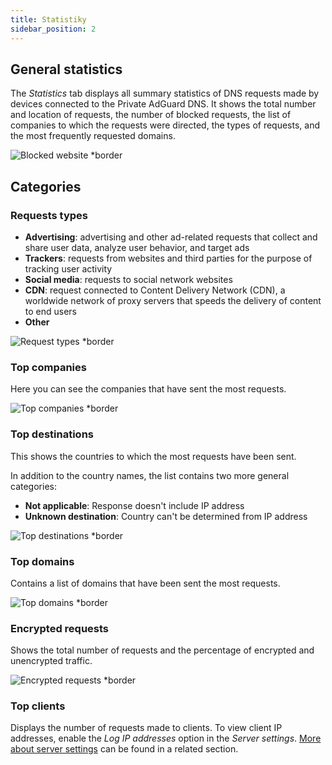```yaml
---
title: Statistiky
sidebar_position: 2
---
```


## General statistics

The _Statistics_ tab displays all summary statistics of DNS requests made by devices connected to the Private AdGuard DNS. It shows the total number and location of requests, the number of blocked requests, the list of companies to which the requests were directed, the types of requests, and the most frequently requested domains.

![Blocked website \*border](https://cdn.adtidy.org/content/kb/dns/private/new_dns/statistics/overall_stats.png)

## Categories

### Requests types

- **Advertising**: advertising and other ad-related requests that collect and share user data, analyze user behavior, and target ads
- **Trackers**: requests from websites and third parties for the purpose of tracking user activity
- **Social media**: requests to social network websites
- **CDN**: request connected to Content Delivery Network (CDN), a worldwide network of proxy servers that speeds the delivery of content to end users
- **Other**

![Request types \*border](https://cdn.adtidy.org/content/kb/dns/private/new_dns/statistics/request_types.png)

### Top companies

Here you can see the companies that have sent the most requests.

![Top companies \*border](https://cdn.adtidy.org/content/kb/dns/private/new_dns/statistics/top_companies.png)

### Top destinations

This shows the countries to which the most requests have been sent.

In addition to the country names, the list contains two more general categories:

- **Not applicable**: Response doesn't include IP address
- **Unknown destination**: Country can't be determined from IP address

![Top destinations \*border](https://cdn.adtidy.org/content/kb/dns/private/new_dns/statistics/top_destinations.png)

### Top domains

Contains a list of domains that have been sent the most requests.

![Top domains \*border](https://cdn.adtidy.org/content/kb/dns/private/new_dns/statistics/top_domains.png)

### Encrypted requests

Shows the total number of requests and the percentage of encrypted and unencrypted traffic.

![Encrypted requests \*border](https://cdn.adtidy.org/content/kb/dns/private/new_dns/statistics/encrypted_requests.png)

### Top clients

Displays the number of requests made to clients. To view client IP addresses, enable the _Log IP addresses_ option in the _Server settings_. [More about server settings](/private-dns/server-and-settings/advanced.md) can be found in a related section.
